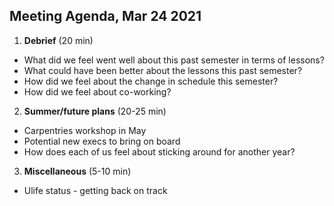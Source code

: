 ## Meeting Agenda, Mar 24 2021

1. **Debrief** (20 min)
 * What did we feel went well about this past semester in terms of lessons?
 * What could have been better about the lessons this past semester? 
 * How did we feel about the change in schedule this semester?
 * How did we feel about co-working? 

2. **Summer/future plans** (20-25 min) 
 * Carpentries workshop in May
 * Potential new execs to bring on board
 * How does each of us feel about sticking around for another year? 

3. **Miscellaneous** (5-10 min)
 * Ulife status - getting back on track

